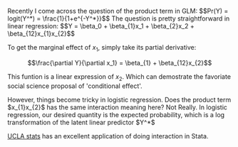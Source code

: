 <html>
<head>
<script type="text/x-mathjax-config">
  MathJax.Hub.Config({tex2jax: {inlineMath: [['$','$'], ['\\(','\\)']]}});
</script>
<script type="text/javascript" async
  src="https://cdn.mathjax.org/mathjax/latest/MathJax.js?config=TeX-AMS_CHTML">
</script>
</head>

<body>

<p>
Recently I come across the question of the product term in GLM:
$$Pr(Y) = logit(Y^*) = \frac{1}{1+e^{-Y^*}}$$
The question is pretty straightforward in linear regression: 
$$Y = \beta_0  + \beta_{1}x_1 + \beta_{2}x_2 + \beta_{12}x_{1}x_{2}$$

To get the marginal effect of $x_1$, simply take its partial derivative:

$$\frac{\partial Y}{\partial x_1} = \beta_{1} + \beta_{12}x_{2}$$

This funtion is a linear expression of $x_{2}$. Which can demostrate the favoriate social science proposal of 'conditional effect'.
</p>

<p>
However, things become tricky in logistic regression. Does the product term $x_{1}x_{2}$ has the same interaction meaning here? Not Really. In logistic regression, our desired quantity is the expected probability, which is a log transformation of the latent linear predictor $Y^*$


 <a href="http://stats.idre.ucla.edu/stata/seminars/deciphering-interactions-in-logistic-regression/">UCLA stats</a> has an excellent application of doing interaction in Stata. 

</p>




</body>
</html>
